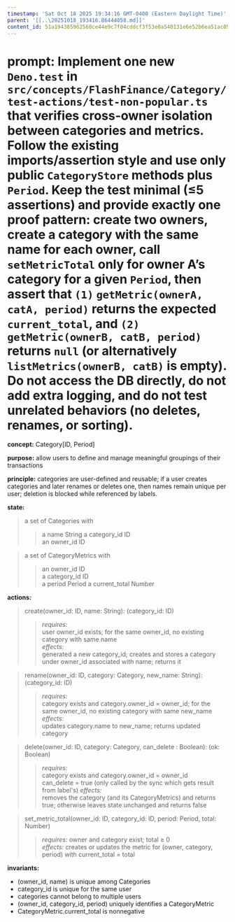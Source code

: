 ```yaml
---
timestamp: 'Sat Oct 18 2025 19:34:16 GMT-0400 (Eastern Daylight Time)'
parent: '[[..\20251018_193416.86444058.md]]'
content_id: 51a194385962560ce44e9c7f04cddcf3f53e0a540131e6e52b6ea51ac058e9fb
---
```


# prompt: Implement one new `Deno.test` in `src/concepts/FlashFinance/Category/test-actions/test-non-popular.ts` that verifies **cross-owner isolation** between categories and metrics. Follow the existing imports/assertion style and use only public `CategoryStore` methods plus `Period`. Keep the test minimal (≤5 assertions) and provide exactly one proof pattern: create **two owners**, create a category **with the same name** for each owner, call `setMetricTotal` **only for owner A’s category** for a given `Period`, then assert that `(1)` `getMetric(ownerA, catA, period)` returns the expected `current_total`, and `(2)` `getMetric(ownerB, catB, period)` returns `null` (or alternatively `listMetrics(ownerB, catB)` is empty). Do not access the DB directly, do not add extra logging, and do not test unrelated behaviors (no deletes, renames, or sorting).

**concept:** Category\[ID, Period]

**purpose:** allow users to define and manage meaningful groupings of their transactions

**principle:** categories are user-defined and reusable; if a user creates categories and later renames or deletes one, then names remain unique per user; deletion is blocked while referenced by labels.

**state:**

> a set of Categories with
>
> > a name String
> > a category\_id ID\
> > an owner\_id ID

> a set of CategoryMetrics with
>
> > an owner\_id ID\
> > a category\_id ID\
> > a period Period
> > a current\_total Number

**actions:**

> create(owner\_id: ID, name: String): (category\_id: ID)
>
> > *requires:*\
> > user owner\_id exists; for the same owner\_id, no existing category with same name\
> > *effects:*\
> > generated a new category\_id; creates and stores a category under owner\_id associated with name; returns it

> rename(owner\_id: ID, category: Category, new\_name: String): (category\_id: ID)
>
> > *requires:*\
> > category exists and category.owner\_id = owner\_id; for the same owner\_id, no existing category with same new\_name\
> > *effects:*\
> > updates category.name to new\_name; returns updated category

> delete(owner\_id: ID, category: Category, can\_delete : Boolean): (ok: Boolean)
>
> > *requires:*\
> > category exists and category.owner\_id = owner\_id  \
> > can\_delete = true (only called by the sync which gets result from label's)
> > *effects:*\
> > removes the category (and its CategoryMetrics) and returns true; otherwise leaves state unchanged and returns false

> set\_metric\_total(owner\_id: ID, category\_id: ID, period: Period, total: Number)
>
> > *requires:* owner and category exist; total ≥ 0\
> > *effects:* creates or updates the metric for (owner, category, period) with current\_total = total

**invariants:**

* (owner\_id, name) is unique among Categories
* category\_id is unique for the same user
* categories cannot belong to multiple users
* (owner\_id, category\_id, period) uniquely identifies a CategoryMetric
* CategoryMetric.current\_total is nonnegative
